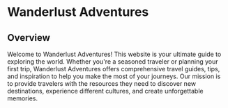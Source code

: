# Wanderlust Adventures

## Overview

Welcome to Wanderlust Adventures! This website is your ultimate guide to exploring the world. Whether you're a seasoned traveler or planning your first trip, Wanderlust Adventures offers comprehensive travel guides, tips, and inspiration to help you make the most of your journeys. Our mission is to provide travelers with the resources they need to discover new destinations, experience different cultures, and create unforgettable memories.